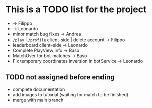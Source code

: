 # This is a TODO list for the project

- -> Filippo
- -> Leonardo
- minor match bug fixes -> Andrea
- `/play` | `/profile` client-side | delete account -> Filippo
- leaderboard client-side -> Leonardo
- Complete PlayView info -> Baso
- MatchOver for bot matches -> Baso
- Fix temporary coordinates inversion in botService -> Leonardo

## TODO not assigned before ending

- complete documentation
- add images to tutorial (waiting for match to be finished)
- merge with main branch
